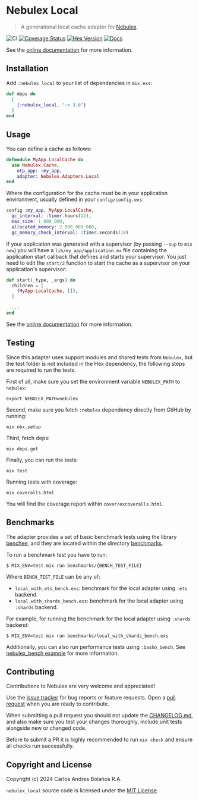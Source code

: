 # Nebulex Local
> A generational local cache adapter for [Nebulex][Nebulex].

[Nebulex]: https://github.com/cabol/nebulex

![CI](https://github.com/nebulex-project/nebulex_local/workflows/CI/badge.svg)
[![Coverage Status](https://coveralls.io/repos/github/nebulex-project/nebulex_local/badge.svg?branch=main)](https://coveralls.io/github/nebulex-project/nebulex_local?branch=main)
[![Hex Version](https://img.shields.io/hexpm/v/nebulex_local.svg)](https://hex.pm/packages/nebulex_local)
[![Docs](https://img.shields.io/badge/docs-hexpm-blue.svg)](https://hexdocs.pm/nebulex_local)

See the [online documentation][online_docs] for more information.

[online_docs]: https://hexdocs.pm/nebulex_local/

## Installation

Add `:nebulex_local` to your list of dependencies in `mix.exs`:

```elixir
def deps do
  [
    {:nebulex_local, "~> 3.0"}
  ]
end
```

## Usage

You can define a cache as follows:

```elixir
defmodule MyApp.LocalCache do
  use Nebulex.Cache,
    otp_app: :my_app,
    adapter: Nebulex.Adapters.Local
end
```

Where the configuration for the cache must be in your application
environment, usually defined in your `config/config.exs`:

```elixir
config :my_app, MyApp.LocalCache,
  gc_interval: :timer.hours(12),
  max_size: 1_000_000,
  allocated_memory: 2_000_000_000,
  gc_memory_check_interval: :timer.seconds(10)
```

If your application was generated with a supervisor (by passing `--sup`
to `mix new`) you will have a `lib/my_app/application.ex` file containing
the application start callback that defines and starts your supervisor.
You just need to edit the `start/2` function to start the cache as a
supervisor on your application's supervisor:

```elixir
def start(_type, _args) do
  children = [
    {MyApp.LocalCache, []},
  ]

  ...
end
```

See the [online documentation][online_docs] for more information.

## Testing

Since this adapter uses support modules and shared tests from `Nebulex`,
but the test folder is not included in the Hex dependency, the following
steps are required to run the tests.

First of all, make sure you set the environment variable `NEBULEX_PATH`
to `nebulex`:

```
export NEBULEX_PATH=nebulex
```

Second, make sure you fetch `:nebulex` dependency directly from GtiHub
by running:

```
mix nbx.setup
```

Third, fetch deps:

```
mix deps.get
```

Finally, you can run the tests:

```
mix test
```

Running tests with coverage:

```
mix coveralls.html
```

You will find the coverage report within `cover/excoveralls.html`.

## Benchmarks

The adapter provides a set of basic benchmark tests using the library
[benchee](https://github.com/PragTob/benchee), and they are located within
the directory [benchmarks](./benchmarks).

To run a benchmark test you have to run:

```
$ MIX_ENV=test mix run benchmarks/{BENCH_TEST_FILE}
```

Where `BENCH_TEST_FILE` can be any of:

  * `local_with_ets_bench.exs`: benchmark for the local adapter using
    `:ets` backend.
  * `local_with_shards_bench.exs`: benchmark for the local adapter using
    `:shards` backend.

For example, for running the benchmark for the local adapter using `:shards`
backend:

```
$ MIX_ENV=test mix run benchmarks/local_with_shards_bench.exs
```

Additionally, you can also run performance tests using `:basho_bench`.
See [nebulex_bench example](https://github.com/cabol/nebulex_examples/tree/master/nebulex_bench)
for more information.

## Contributing

Contributions to Nebulex are very welcome and appreciated!

Use the [issue tracker](https://github.com/nebulex-project/nebulex_local/issues)
for bug reports or feature requests. Open a
[pull request](https://github.com/nebulex-project/nebulex_local/pulls)
when you are ready to contribute.

When submitting a pull request you should not update the
[CHANGELOG.md](CHANGELOG.md), and also make sure you test your changes
thoroughly, include unit tests alongside new or changed code.

Before to submit a PR it is highly recommended to run `mix check` and ensure
all checks run successfully.

## Copyright and License

Copyright (c) 2024 Carlos Andres Bolaños R.A.

`nebulex_local` source code is licensed under the [MIT License](LICENSE).
